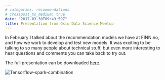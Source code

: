 ```yaml
---
# categories: recommendations
# crosspost_to_medium: true
date: "2017-03-30T09:49:59Z"
title: Presentation from Oslo Data Science Meetup
---
```


In February I talked about the recommendation models we have at FINN.no, and how we work to develop and test new models.
It was exciting to be talking to so many people about technical stuff,
but even more interesting to hear questions and comments you can take back to try out.

The full presentation can be downloaded [here](/assets/2017-02-27-Eide-Oslo-Data-Science-rec-finn.pdf).

![Tensorflow-spark-combination](/assets/draw-spark-tensorflow.jpg)
